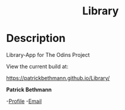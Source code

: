 <h1 align="center">Library</h1>

# Description

Library-App for The Odins Project

View the current build at:

https://patrickbethmann.github.io/Library/

**Patrick Bethmann**

-[Profile](https://github.com/PatrickBethmann) -[Email](mailto:patrickbethmann@outlook.de)
